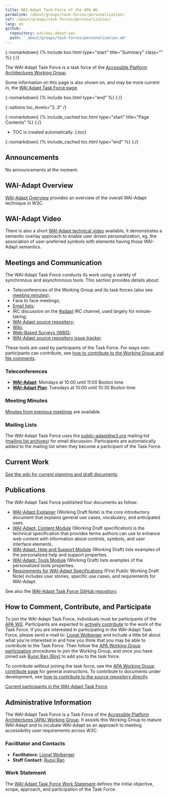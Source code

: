 ```yaml
---
title: WAI-Adapt Task Force of the APA WG
permalink: /about/groups/task-forces/personalization/
ref: /about/groups/task-forces/personalization/
lang: en
github:
  repository: w3c/wai-about-wai
  path: '_about/groups/task-forces/personalization.md'
---
```


{::nomarkdown}
{% include box.html type="start" title="Summary" class="" %}
{:/}

The WAI-Adapt Task Force is a task force of the [Accessible Platform Architectures Working Group](/about/groups/apawg/).

Some information on this page is also shown on, and may be more current in, the [WAI Adapt Task Force page](https://www.w3.org/groups/tf/personalization-tf/).

{::nomarkdown}
{% include box.html type="end" %}
{:/}

{::options toc_levels="2..3" /}

{::nomarkdown}
{% include_cached toc.html type="start" title="Page Contents" %}
{:/}

-   TOC is created automatically.
{:toc}

{::nomarkdown}
{% include_cached toc.html type="end" %}
{:/}

## Announcements

No announcements at the moment.

## WAI-Adapt Overview

[WAI-Adapt Overview](https://www.w3.org/WAI/adapt/) provides an overview of the overall WAI-Adapt technique in W3C.

## WAI-Adapt Video

There is also a short [WAI-Adapt technical video](https://ln.sync.com/dl/04f8c9330/6wk4ff4v-77wd78s5-ge6wc24s-vm3iwxwm) available, it demonstrates a semantic overlay approach to enable user driven personalization, eg. the association of user-preferred symbols with elements having those WAI-Adapt semantics.

## Meetings and Communication

The WAI-Adapt Task Force conducts its work using a variety of synchronous and asynchronous tools. This section provides details about:

- Teleconferences of the Working Group and its task forces (also see [meeting minutes](https://www.w3.org/WAI/APA/task-forces/adapt/minutes));
- Face to face meetings;
- [Email lists](/about/groups/task-forces/personalization/#mailing-lists);
- IRC discussion on the [#adapt](irc://irc.w3.org/adapt) IRC channel, used largely for minute-taking;
- [WAI-Adapt source repository](https://github.com/w3c/adapt/);
- [Wiki](https://github.com/w3c/adapt/wiki);
- [Web-Based Surveys (WBS)](https://www.w3.org/2002/09/wbs/101569/);
- [WAI-Adapt source repository issue tracker](https://github.com/w3c/adapt/issues).

These tools are used by participants of the Task Force. For ways non-participants can contribute, see [how to contribute to the Working Group and file comments](/about/groups/apawg/contribute/).

### Teleconferences

- **[WAI-Adapt](https://www.w3.org/2017/08/telecon-info_adapt)**: Mondays at 10:00 until 11:00 Boston time
- **[WAI-Adapt Plan](https://www.w3.org/2017/08/telecon-info_adapt-plan)**: Tuesdays at 10:00 until 10:30 Boston time

### Meeting Minutes

[Minutes from previous meetings](https://www.w3.org/WAI/APA/task-forces/adapt/minutes) are available.

### Mailing Lists

The WAI-Adapt Task Force uses the public-adapt@w3.org mailing list ([mailing list archives](http://lists.w3.org/Archives/Public/public-adapt/)) for email discussion. Participants are automatically added to the mailing list when they become a participant of the Task Force.

## Current Work

[See the wiki for current planning and draft documents](https://github.com/w3c/adapt/wiki).

## Publications

The WAI-Adapt Task Force published four documents as follow:

- [WAI-Adapt Explainer](https://www.w3.org/TR/adapt/) (Working Draft Note) is the core introductory document that explains general use cases, vocabulary, and anticipated uses.
- [WAI-Adapt: Content Module](https://www.w3.org/TR/adapt-content/) (Working Draft specification) is the technical specification that provides terms authors can use to enhance web content with information about controls, symbols, and user interface elements.
- [WAI-Adapt: Help and Support Module](https://www.w3.org/TR/adapt-help/) (Working Draft) lists examples of the personalized help and support properties.
- [WAI-Adapt: Tools Module](https://www.w3.org/TR/adapt-tools/) (Working Draft) lists examples of the personalized tools properties.
- [Requirements for WAI-Adapt Specifications](https://www.w3.org/TR/adapt-requirements/) (First Public Working Draft Note) includes user stories, specific use cases, and requirements for WAI-Adapt.

See also the [WAI-Adapt Task Force GitHub repository](https://github.com/w3c/adapt/).

## How to Comment, Contribute, and Participate

To join the WAI-Adapt Task Force, individuals must be participants of the [APA WG](/about/groups/apawg/). Participants are expected to [actively contribute](/about/groups/task-forces/personalization/work-statement/#participation) to the work of the Task Force. If you are interested in participating in the WAI-Adapt Task Force, please send e-mail to: [Lionel Wolberger](mailto:lionel@userway.org?subject=WAI-Adapt%20Task%20Force%20Enquiry) and include a little bit about what you’re interested in and how you think that you may be able to contribute to the Task Force. Then follow the [APA Working Group participation](/about/groups/apawg/participate/) procedures to join the Working Group, and once you have joined ask [Ruoxi Ran (Roy)](mailto:ran@w3.org) to add you to the task force.

To contribute without joining the task force, see the [APA Working Group contribute page](/about/groups/apawg/contribute/) for general instructions. To contribute to documents under development, see [how to contribute to the source repository directly](https://github.com/w3c/adapt/).

[Current participants in the WAI-Adapt Task Force](https://www.w3.org/2000/09/dbwg/details?group=101569&public=1).

## Administrative Information

The WAI-Adapt Task Force is a Task Force of the [Accessible Platform Architectures (APA) Working Group](https://www.w3.org/WAI/about/groups/apawg/). It assists this Working Group to mature WAI-Adapt and to incubate WAI-Adapt as an approach to meeting accessibility user requirements across W3C.

### Facilitator and Contacts

- **Facilitators:** [Lionel Wolberger](mailto:lionel@userway.org)
- **Staff Contact:** [Ruoxi Ran](https://www.w3.org/People/roy/)

### Work Statement

The [WAI-Adapt Task Force Work Statement](https://www.w3.org/WAI/APA/task-forces/adapt/work-statement) defines the initial objective, scope, approach, and participation of the Task Force.